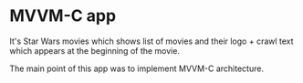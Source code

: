 # MVVM-C app
It's Star Wars movies which shows list of movies and their logo + crawl text which appears at the beginning of the movie. 

The main point of this app was to implement MVVM-C architecture.
